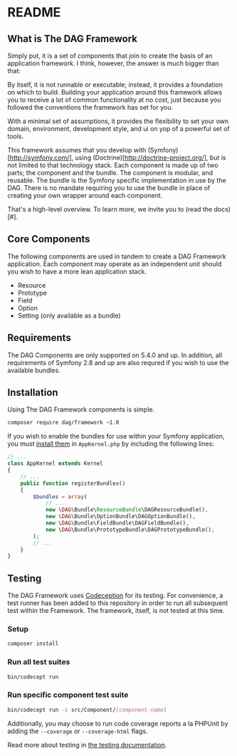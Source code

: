 README
======

What is The DAG Framework
-------------------------

Simply put, it is a set of components that join to create the basis of an application framework. I think, however, the answer is much bigger than that:

By itself, it is not runnable or executable; instead, it provides a foundation on which to build. Building your application around this framework allows you to receive a lot of common functionality at no cost, just because you followed the conventions the framework has set for you.

With a minimal set of assumptions, it provides the flexibility to set your own domain, environment, development style, and ui on yop of a powerful set of tools.

This framework assumes that you develop with (Symfony)[http://symfony.com/], using (Doctrine)[http://doctrine-project.org/], but is not limited to that technology stack. Each component is made up of two parts; the component and the bundle. The component is modular, and reusable. The bundle is the Symfony specific implementation in use by the DAG. There is no mandate requiring you to use the bundle in place of creating your own wrapper around each component.

That's a high-level overview. To learn more, we invite you to (read the docs)[#].

Core Components
---------------

The following components are used in tandem to create a DAG Framework application. Each component may operate as an independent unit should you wish to have a more lean application stack.

- Resource
- Prototype
- Field
- Option
- Setting (only available as a bundle)

Requirements
------------

The DAG Components are only supported on 5.4.0 and up. In addition, all requirements of Symfony 2.8 and up are also requred if you wish to use the available bundles.

Installation
------------

Using The DAG Framework components is simple.

```bash
composer require dag/framework ~1.0
```

If you wish to enable the bundles for use within your Symfony application, you must [install them](http://symfony.com/doc/current/cookbook/bundles/installation.html) in `AppKernel.php` by including the following lines:

```php
// ...
class AppKernel extends Kernel
{
    // ...
    public function registerBundles()
    {
        $bundles = array(
            // ...
            new \DAG\Bundle\ResourceBundle\DAGResourceBundle(),
            new \DAG\Bundle\OptionBundle\DAGOptionBundle(),
            new \DAG\Bundle\FieldBundle\DAGFieldBundle(),
            new \DAG\Bundle\PrototypeBundle\DAGPrototypeBundle(),
        );
        // ...
    }
}
```

Testing
-------
The DAG Framework uses [Codeception](http://codeception.com/) for its testing. For convenience, a test runner has been added to this repository in order to run all subsequent test within the Framework. The framework, itself, is not tested at this time.

### Setup

```bash
composer install
```

### Run all test suites
```bash
bin/codecept run
```

### Run specific component test suite
```bash
bin/codecept run -c src/Component/[component-name]
```

Additionally, you may choose to run code coverage reports a la PHPUnit by adding the `--coverage` or `--coverage-html` flags.

Read more about testing in [the testing documentation](#).
